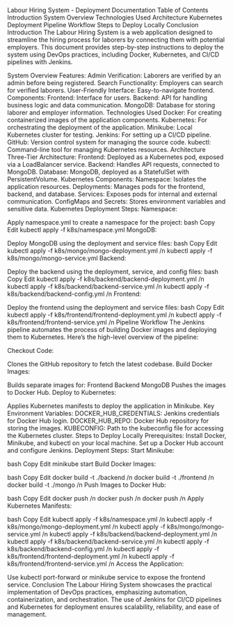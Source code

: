 Labour Hiring System - Deployment Documentation
Table of Contents
Introduction
System Overview
Technologies Used
Architecture
Kubernetes Deployment
Pipeline Workflow
Steps to Deploy Locally
Conclusion
Introduction
The Labour Hiring System is a web application designed to streamline the hiring process for laborers by connecting them with potential employers. This document provides step-by-step instructions to deploy the system using DevOps practices, including Docker, Kubernetes, and CI/CD pipelines with Jenkins.

System Overview
Features:
Admin Verification: Laborers are verified by an admin before being registered.
Search Functionality: Employers can search for verified laborers.
User-Friendly Interface: Easy-to-navigate frontend.
Components:
Frontend: Interface for users.
Backend: API for handling business logic and data communication.
MongoDB: Database for storing laborer and employer information.
Technologies Used
Docker: For creating containerized images of the application components.
Kubernetes: For orchestrating the deployment of the application.
Minikube: Local Kubernetes cluster for testing.
Jenkins: For setting up a CI/CD pipeline.
GitHub: Version control system for managing the source code.
kubectl: Command-line tool for managing Kubernetes resources.
Architecture
Three-Tier Architecture:
Frontend: Deployed as a Kubernetes pod, exposed via a LoadBalancer service.
Backend: Handles API requests, connected to MongoDB.
Database: MongoDB, deployed as a StatefulSet with PersistentVolume.
Kubernetes Components:
Namespace: Isolates the application resources.
Deployments: Manages pods for the frontend, backend, and database.
Services: Exposes pods for internal and external communication.
ConfigMaps and Secrets: Stores environment variables and sensitive data.
Kubernetes Deployment
Steps:
Namespace:

Apply namespace.yml to create a namespace for the project:
bash
Copy
Edit
kubectl apply -f k8s/namespace.yml
MongoDB:

Deploy MongoDB using the deployment and service files:
bash
Copy
Edit
kubectl apply -f k8s/mongo/mongo-deployment.yml /n
kubectl apply -f k8s/mongo/mongo-service.yml
Backend:

Deploy the backend using the deployment, service, and config files:
bash
Copy
Edit
kubectl apply -f k8s/backend/backend-deployment.yml /n
kubectl apply -f k8s/backend/backend-service.yml /n
kubectl apply -f k8s/backend/backend-config.yml /n
Frontend:

Deploy the frontend using the deployment and service files:
bash
Copy
Edit
kubectl apply -f k8s/frontend/frontend-deployment.yml /n
kubectl apply -f k8s/frontend/frontend-service.yml /n
Pipeline Workflow
The Jenkins pipeline automates the process of building Docker images and deploying them to Kubernetes. Here’s the high-level overview of the pipeline:

Checkout Code:

Clones the GitHub repository to fetch the latest codebase.
Build Docker Images:

Builds separate images for:
Frontend
Backend
MongoDB
Pushes the images to Docker Hub.
Deploy to Kubernetes:

Applies Kubernetes manifests to deploy the application in Minikube.
Key Environment Variables:
DOCKER_HUB_CREDENTIALS: Jenkins credentials for Docker Hub login.
DOCKER_HUB_REPO: Docker Hub repository for storing the images.
KUBECONFIG: Path to the kubeconfig file for accessing the Kubernetes cluster.
Steps to Deploy Locally
Prerequisites:
Install Docker, Minikube, and kubectl on your local machine.
Set up a Docker Hub account and configure Jenkins.
Deployment Steps:
Start Minikube:

bash
Copy
Edit
minikube start
Build Docker Images:

bash
Copy
Edit
docker build -t <docker-hub-repo-backend> ./backend /n
docker build -t <docker-hub-repo-frontend> ./frontend /n
docker build -t <docker-hub-repo-mongo> ./mongo /n
Push Images to Docker Hub:

bash
Copy
Edit
docker push <docker-hub-repo-backend> /n
docker push <docker-hub-repo-frontend> /n
docker push <docker-hub-repo-mongo> /n
Apply Kubernetes Manifests:

bash
Copy
Edit
kubectl apply -f k8s/namespace.yml /n
kubectl apply -f k8s/mongo/mongo-deployment.yml /n
kubectl apply -f k8s/mongo/mongo-service.yml /n
kubectl apply -f k8s/backend/backend-deployment.yml /n
kubectl apply -f k8s/backend/backend-service.yml /n
kubectl apply -f k8s/backend/backend-config.yml /n
kubectl apply -f k8s/frontend/frontend-deployment.yml /n
kubectl apply -f k8s/frontend/frontend-service.yml /n
Access the Application:

Use kubectl port-forward or minikube service to expose the frontend service.
Conclusion
The Labour Hiring System showcases the practical implementation of DevOps practices, emphasizing automation, containerization, and orchestration. The use of Jenkins for CI/CD pipelines and Kubernetes for deployment ensures scalability, reliability, and ease of management.

